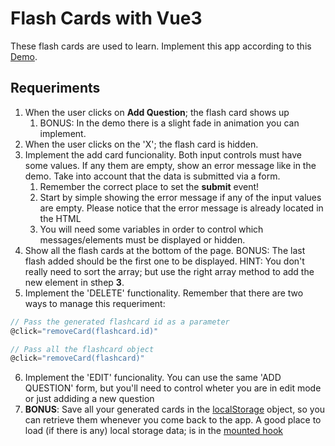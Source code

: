 # Flash Cards with Vue3

These flash cards are used to learn. Implement this app according to this [Demo](https://omiras.github.io/flash-oop-project/).

## Requeriments

1. When the user clicks on **Add Question**; the flash card shows up
   1. BONUS: In the demo there is a slight fade in animation you can implement. 
2. When the user clicks on the 'X'; the flash card is hidden.
3. Implement the add card funcionality. Both input controls must have some values. If any them are empty, show an error message like in the demo. Take into account that the data is submitted via a form. 
   1. Remember the correct place to set the **submit** event!
   2. Start by simple showing the error message if any of the input values are empty. Please notice that the error message is already located in the HTML
   3. You will need some variables in order to control which messages/elements must be displayed or hidden.
4. Show all the flash cards at the bottom of the page. BONUS: The last flash added should be the first one to be displayed. HINT: You don't really need to sort the array; but use the right array method to add the new element in sthep **3**.
5. Implement the 'DELETE' functionality. Remember that there are two ways to manage this requeriment:

```javascript
// Pass the generated flashcard id as a parameter
@click="removeCard(flashcard.id)"

// Pass all the flashcard object
@click="removeCard(flashcard)"
```

6. Implement the 'EDIT' funcionality. You can use the same 'ADD QUESTION' form, but you'll need to control wheter you are in edit mode or just addiding a new question
7. **BONUS**: Save all your generated cards in the [localStorage](https://coderwall.com/p/ewxn9g/storing-and-retrieving-objects-with-localstorage-html5) object, so you can retrieve them whenever you come back to the app. A good place to load (if there is any) local storage data; is in the [mounted hook](https://v3.vuejs.org/api/options-lifecycle-hooks.html#mounted)

